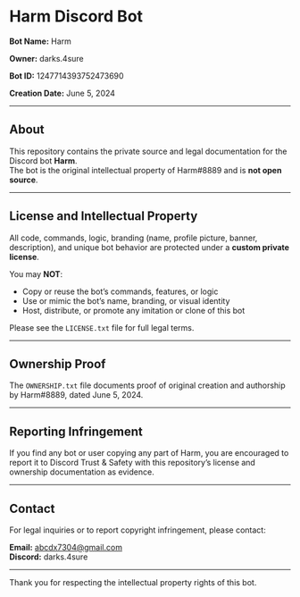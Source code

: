 # Harm Discord Bot

**Bot Name:** Harm  

**Owner:** darks.4sure

**Bot ID:** 1247714393752473690  

**Creation Date:** June 5, 2024

---

## About

This repository contains the private source and legal documentation for the Discord bot **Harm**.  
The bot is the original intellectual property of Harm#8889 and is **not open source**.

---

## License and Intellectual Property

All code, commands, logic, branding (name, profile picture, banner, description), and unique bot behavior are protected under a **custom private license**.

You may **NOT**:
- Copy or reuse the bot’s commands, features, or logic
- Use or mimic the bot’s name, branding, or visual identity
- Host, distribute, or promote any imitation or clone of this bot

Please see the `LICENSE.txt` file for full legal terms.

---

## Ownership Proof

The `OWNERSHIP.txt` file documents proof of original creation and authorship by Harm#8889, dated June 5, 2024.

---

## Reporting Infringement

If you find any bot or user copying any part of Harm, you are encouraged to report it to Discord Trust & Safety with this repository’s license and ownership documentation as evidence.

---

## Contact

For legal inquiries or to report copyright infringement, please contact:

**Email:** abcdx7304@gmail.com  
**Discord:** darks.4sure

---

Thank you for respecting the intellectual property rights of this bot.
